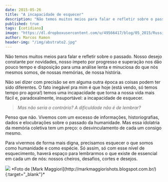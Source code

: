 ```yaml
---
date: 2015-05-26
title: "A incapacidade de esquecer"
description: "Não temos muitos meios para falar e refletir sobre o passado. Nosso desejo constante por novidades, nosso ímpeto por progresso e superação nos dão pouco tempo e disposição para uma análise lenta e minuciosa do que nós mesmos somos, de nossas memórias, de nossa história."
published: true
tags: [cotidiano]
image: "https://dl.dropboxusercontent.com/u/49566417/blog/05_2015/RussianGIrlSwimming.jpg"
author: Marcos Ramon
header-img: "/img/abstrato2.jpg"
---
```


Não temos muitos meios para falar e refletir sobre o passado. Nosso desejo constante por novidades, nosso ímpeto por progresso e superação nos dão pouco tempo e disposição para uma análise lenta e minuciosa do que nós mesmos somos, de nossas memórias, de nossa história.

Não sei dizer com precisão se em alguma outra época as coisas podem ter sido diferentes. O fato inegável pra mim é que hoje (está vendo, só temos tempo pro agora!) temos uma incapacidade que torna a nossa vida mais fácil e, paradoxalmente, insuportável: a incapacidade de esquecer.

> *Mas não seria o contrário? A dificuldade não é de lembrar?*

Penso que não. Vivemos com um excesso de informações, historiografias, dados e elocubrações sobre o passado da humanidade. Mas essa idolatria da memória coletiva tem um preço: o desvinculamento de cada um consigo mesmo.

Para vivermos de forma mais digna, precisamos esquecer o que somos como humanidade e como espécie. Só assim, só com esse nível de esquecimento, haverá espaço para lembrarmos o que existe de essencial em cada um de nós: nossos cheiros, desafios, cortes e desejos.  

<img src="https://dl.dropboxusercontent.com/u/49566417/blog/05_2015/RussianGIrlSwimming.jpg">
*Foto de [Mark Maggiori](http://markmaggiorishots.blogspot.com.br/){:target="_blank"}*
